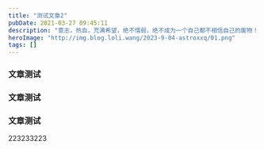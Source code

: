 ```yaml
---
title: "测试文章2"
pubDate: 2021-03-27 09:45:11
description: "意志，热血，充满希望，绝不懦弱，绝不成为一个自己都不相信自己的废物！努力必须要有收获，成功就在眼前。"
heroImage: "http://img.blog.loli.wang/2023-9-04-astroxxq/01.png"
tags: []
---
```



### 文章测试
### 文章测试
### 文章测试
 223233223